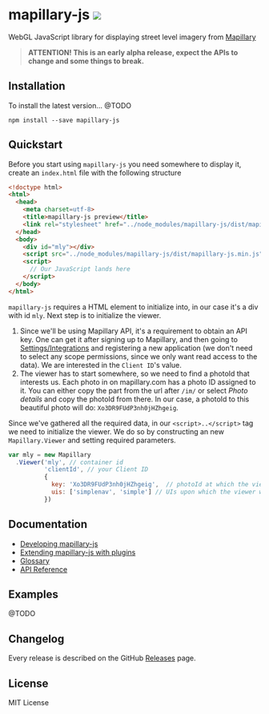 # mapillary-js ![](https://circleci.com/gh/mapillary/mapillary-js.png?circle-token=60c8b9b3c9ce93616d0dc38a20c718f01a1fe689)

WebGL JavaScript library for displaying street level imagery from [Mapillary](https://www.mapillary.com)

> **ATTENTION! This is an early alpha release, expect the APIs to change and some things to break.**

## Installation
To install the latest version... @TODO

`npm install --save mapillary-js`

## Quickstart

Before you start using `mapillary-js` you need somewhere to display it, create an `index.html` file with the following structure

```html
<!doctype html>
<html>
  <head>
    <meta charset=utf-8>
    <title>mapillary-js preview</title>
    <link rel="stylesheet" href="../node_modules/mapillary-js/dist/mapillary-js.css" />
  </head>
  <body>
    <div id="mly"></div>
    <script src="../node_modules/mapillary-js/dist/mapillary-js.min.js"></script>
    <script>
      // Our JavaScript lands here
    </script>
  </body>
</html>
```

`mapillary-js` requires a HTML element to initialize into, in our case it's a div with id `mly`. Next step is to initialize the viewer.

1. Since we'll be using Mapillary API, it's a requirement to obtain an API key. One can get it after signing up to Mapillary, and then going to [Settings/Integrations](https://www.mapillary.com/map/settings/integrations) and registering a new application (we don't need to select any scope permissions, since we only want read access to the data). We are interested in the `Client ID`'s value.
2. The viewer has to start somewhere, so we need to find a photoId that interests us. Each photo in on mapillary.com has a photo ID assigned to it. You can either copy the part from the url after `/im/` or select _Photo details_ and copy the photoId from there. In our case, a photoId to this beautiful photo will do: `Xo3DR9FUdP3nh0jHZhgeig`.

Since we've gathered all the required data, in our `<script>..</script>` tag we need to initialize the viewer. We do so by constructing an new `Mapillary.Viewer` and setting required parameters.

```js
var mly = new Mapillary
  .Viewer('mly', // container id
          'clientId', // your Client ID
          {
            key: 'Xo3DR9FUdP3nh0jHZhgeig',  // photoId at which the viewer initializes
            uis: ['simplenav', 'simple'] // UIs upon which the viewer will depend on
          })
```


## Documentation
- [Developing mapillary-js](https://github.com/mapillary/mapillary-js/blob/master/docs/developing.md)
- [Extending mapillary-js with plugins](https://github.com/mapillary/mapillary-js/blob/master/docs/plugins.md)
- [Glossary](https://github.com/mapillary/mapillary-js/blob/master/docs/glossary.md)
- [API Reference](https://mapillary.github.io/mapillary-js)

## Examples
@TODO

## Changelog

Every release is described on the GitHub [Releases](https://github.com/mapillary/mapillary-js/releases) page.

## License

MIT License
